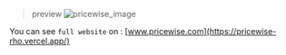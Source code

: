 > preview
> ![pricewise_image](https://arweave.net/amzoPcZInu9i76fjoc6Jwx9NZ7HAA4x5zOCV4ODbgP8)
>

You can see `full website` on : [www.pricewise.com](https://pricewise-rho.vercel.app/)
